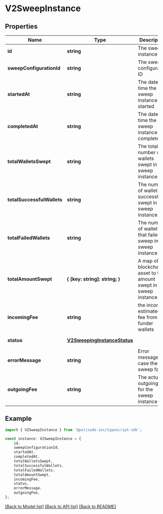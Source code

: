 # V2SweepInstance


## Properties

Name | Type | Description | Notes
------------ | ------------- | ------------- | -------------
**id** | **string** | The sweep instance ID | [default to undefined]
**sweepConfigurationId** | **string** | The sweep configuration ID | [default to undefined]
**startedAt** | **string** | The date and time the sweep instance was started | [default to undefined]
**completedAt** | **string** | The date and time the sweep instance was completed | [optional] [default to undefined]
**totalWalletsSwept** | **string** | The total number of wallets swept in the sweep instance | [default to undefined]
**totalSuccessfulWallets** | **string** | The number of wallets successfully swept in the sweep instance | [default to undefined]
**totalFailedWallets** | **string** | The number of wallets that failed to sweep in the sweep instance | [default to undefined]
**totalAmountSwept** | **{ [key: string]: string; }** | A map of blockchain asset to total amount swept in the sweep instance | [default to undefined]
**incomingFee** | **string** | the incoming estimated fee from the funder wallets | [default to undefined]
**status** | [**V2SweepingInstanceStatus**](V2SweepingInstanceStatus.md) |  | [default to undefined]
**errorMessage** | **string** | Error message in case the sweep failed | [optional] [default to undefined]
**outgoingFee** | **string** | The actual outgoing fee for the sweep instance | [optional] [default to undefined]

## Example

```typescript
import { V2SweepInstance } from '@palisade-inc/typescript-sdk';

const instance: V2SweepInstance = {
    id,
    sweepConfigurationId,
    startedAt,
    completedAt,
    totalWalletsSwept,
    totalSuccessfulWallets,
    totalFailedWallets,
    totalAmountSwept,
    incomingFee,
    status,
    errorMessage,
    outgoingFee,
};
```

[[Back to Model list]](../README.md#documentation-for-models) [[Back to API list]](../README.md#documentation-for-api-endpoints) [[Back to README]](../README.md)
